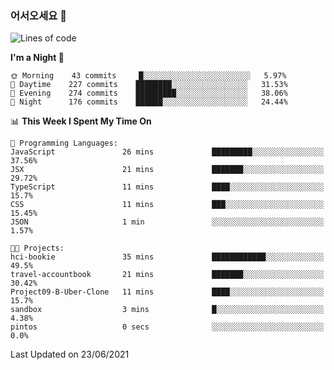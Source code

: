 ### 어서오세요 👋

<!--START_SECTION:waka-->
![Lines of code](https://img.shields.io/badge/From%20Hello%20World%20I%27ve%20Written-375386%20lines%20of%20code-blue)

**I'm a Night 🦉** 

```text
🌞 Morning    43 commits     █░░░░░░░░░░░░░░░░░░░░░░░░   5.97% 
🌆 Daytime    227 commits    ████████░░░░░░░░░░░░░░░░░   31.53% 
🌃 Evening    274 commits    █████████░░░░░░░░░░░░░░░░   38.06% 
🌙 Night      176 commits    ██████░░░░░░░░░░░░░░░░░░░   24.44%

```


📊 **This Week I Spent My Time On** 

```text
💬 Programming Languages: 
JavaScript               26 mins             █████████░░░░░░░░░░░░░░░░   37.56% 
JSX                      21 mins             ███████░░░░░░░░░░░░░░░░░░   29.72% 
TypeScript               11 mins             ████░░░░░░░░░░░░░░░░░░░░░   15.7% 
CSS                      11 mins             ███░░░░░░░░░░░░░░░░░░░░░░   15.45% 
JSON                     1 min               ░░░░░░░░░░░░░░░░░░░░░░░░░   1.57%

🐱‍💻 Projects: 
hci-bookie               35 mins             ████████████░░░░░░░░░░░░░   49.5% 
travel-accountbook       21 mins             ███████░░░░░░░░░░░░░░░░░░   30.42% 
Project09-B-Uber-Clone   11 mins             ████░░░░░░░░░░░░░░░░░░░░░   15.7% 
sandbox                  3 mins              █░░░░░░░░░░░░░░░░░░░░░░░░   4.38% 
pintos                   0 secs              ░░░░░░░░░░░░░░░░░░░░░░░░░   0.0%

```


 Last Updated on 23/06/2021
<!--END_SECTION:waka-->
